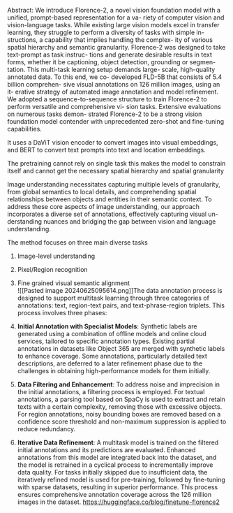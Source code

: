 
Abstract:
We introduce Florence-2, a novel vision foundation model with a unified, prompt-based representation for a va- riety of computer vision and vision-language tasks. While existing large vision models excel in transfer learning, they struggle to perform a diversity of tasks with simple in- structions, a capability that implies handling the complex- ity of various spatial hierarchy and semantic granularity. Florence-2 was designed to take text-prompt as task instruc- tions and generate desirable results in text forms, whether it be captioning, object detection, grounding or segmen- tation. This multi-task learning setup demands large- scale, high-quality annotated data. To this end, we co- developed FLD-5B that consists of 5.4 billion comprehen- sive visual annotations on 126 million images, using an it- erative strategy of automated image annotation and model refinement. We adopted a sequence-to-sequence structure to train Florence-2 to perform versatile and comprehensive vi- sion tasks. Extensive evaluations on numerous tasks demon- strated Florence-2 to be a strong vision foundation model contender with unprecedented zero-shot and fine-tuning capabilities.

It uses a DaViT vision encoder to convert images into visual embeddings, and BERT to convert text prompts into text and location embeddings.

The pretraining cannot rely on single task this makes the model to constrain itself and cannot get the necessary spatial hierarchy and spatial granularity 

Image understanding necessitates capturing multiple levels of granularity, from global semantics to local details, and comprehending spatial relationships between objects and entities in their semantic context. To address these core aspects of image understanding, our approach incorporates a diverse set of annotations, effectively capturing visual un- derstanding nuances and bridging the gap between vision and language understanding.

The method focuses on three main diverse tasks

1. Image-level understanding
2. Pixel/Region recognition
3. Fine grained visual semantic alignment  
![[Pasted image 20240625095614.png]]The data annotation process is designed to support multitask learning through three categories of annotations: text, region-text pairs, and text-phrase-region triplets. This process involves three phases:

1. **Initial Annotation with Specialist Models**: Synthetic labels are generated using a combination of offline models and online cloud services, tailored to specific annotation types. Existing partial annotations in datasets like Object 365 are merged with synthetic labels to enhance coverage. Some annotations, particularly detailed text descriptions, are deferred to a later refinement phase due to the challenges in obtaining high-performance models for them initially.
    
2. **Data Filtering and Enhancement**: To address noise and imprecision in the initial annotations, a filtering process is employed. For textual annotations, a parsing tool based on SpaCy is used to extract and retain texts with a certain complexity, removing those with excessive objects. For region annotations, noisy bounding boxes are removed based on a confidence score threshold and non-maximum suppression is applied to reduce redundancy.
    
3. **Iterative Data Refinement**: A multitask model is trained on the filtered initial annotations and its predictions are evaluated. Enhanced annotations from this model are integrated back into the dataset, and the model is retrained in a cyclical process to incrementally improve data quality. For tasks initially skipped due to insufficient data, the iteratively refined model is used for pre-training, followed by fine-tuning with sparse datasets, resulting in superior performance. This process ensures comprehensive annotation coverage across the 126 million images in the dataset.
https://huggingface.co/blog/finetune-florence2